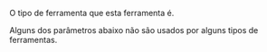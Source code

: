 O tipo de ferramenta que esta ferramenta é.

Alguns dos parâmetros abaixo não são usados ​​por alguns tipos de ferramentas.